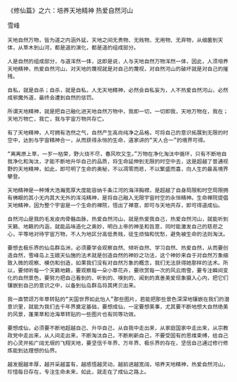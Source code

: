 《修仙篇》之六：培养天地精神 热爱自然河山

雪峰


    天地自然万物，皆为道之内涵外延，天地之间无贵物、无贱物、无用物、无弃物，从细菌到天体，从草木到山河，都是道的演化，都是道的组成部分。

    人是自然的组成部分，与道浑然一体，这即是说，人与天地自然万物浑然一体，因此，人须培养天地精神，热爱自然河山，对天地的蔑视就是对自己的蔑视，对自然河山的破坏就是对自己的摧残。

    自私，就是自杀；自杀，就是自私，人无天地精神，必然会自私妄为，人不热爱自然河山，必然成邪魔外道，最终会遭到自然的惩罚。

    所谓天地精神，就是把自己融化进天地自然万物中，我即一切，一切即我，天地万物在，我在；天地万物亡，我亡，我与宇宙万物共存亡。

    有了天地精神，人可拥有浩然之气，自然产生高尚纯净之品格，可将自己的意识拓展到无限的时空中，达到与宇宙精神合一，从而获得永恒的生命，道家讲的“天人合一”的境界可得。

    “离离原上草，一岁一枯荣，野火烧不尽，春风吹又生。”万物在净化淘汰中循环，只有不断地自我净化和淘汰，才能不断地升华自己的品质，将生命延伸到无限的时空中去，这是超越了普通视野的天地精神，如此，即可明了生命的奥秘，不以凋零而悲，不以繁盛而喜，向人生的最高境界攀登。

    天地精神是一种博大浩瀚宽厚大度能容纳千条江河的海洋胸襟，是超越了自身局限和时空局限拥有佛眼的其小无内其大无外的浑沌精神，是将自己融入无限宇宙时空的永恒精神。生命禅院提倡天地精神，因为整个宇宙是一个生命的禅院，悟出了禅意，即可与天地共存，即可得道成仙。

    自然河山是我的毛发皮肉骨骼血脉，热爱自然河山，就是热爱我自己，热爱自然河山，就能听到天籁、地籁的内涵，就能品味造化之奥妙，明白上帝的神圣和旨意，同时能激发自己的慈悲之心，平等地对待宇宙万物，不人为地区分高低贵贱，徒生烦恼和忧愁，避免被生命的法则淘汰。

    要想去极乐界的仙岛群岛洲，必须要学会观察自然、倾听自然、学习自然、热爱自然，从而要创造自然，雪峰岛上玉娥天仙施的法术就是创造自然的神妙之功法，这个神妙来自于对自然万象细致入微的观察、模仿和创造，如果我们没有对自然万象的概念，我们无法获得她那样的法术。所以，要倾听每一个天籁地籁，要观察每一朵小草花卉，要欣赏每一次的风云雨雪，要专注瞬间变化的自然景色，要努力把自己看到的、听到的、嗅到的、闻到的真善美爱现象摄入心内，把它们镶嵌到自己的意识之中，以备到仙岛群岛将其拷贝出来。

    我一直赞颂万年草转贴的“天国世界如此怡人”那些图片，若能把那些景色深深地镶嵌在我们的潜意识里，就能为我们去千年界奠定基础，要想成仙，一定要想美事，尤其要不断地想大自然绝美的风景，蓬莱草和沧海草转贴的一些图片也有同等功效。

    要想成仙，必须要不断地超越自己、升华自己，从自我中走出来，从家庭国家中走出来，从宗教政党中走出来，从人间走出来，不断淘汰自己，不断刷新自己，不要受固有的思维束缚，给自己的心灵开拓广阔无垠的飞翔天地，要坚信千年界、万年界、极乐界的存在，坚信自己通过修行修炼能到达理想的仙界。

    越发掘越丰厚，越开采越富有，越感悟越灵动，越前进越宽阔，培养天地精神，热爱自然河山，珍惜每日存在，专注生命未来，如此，就走在了成仙之路上。



